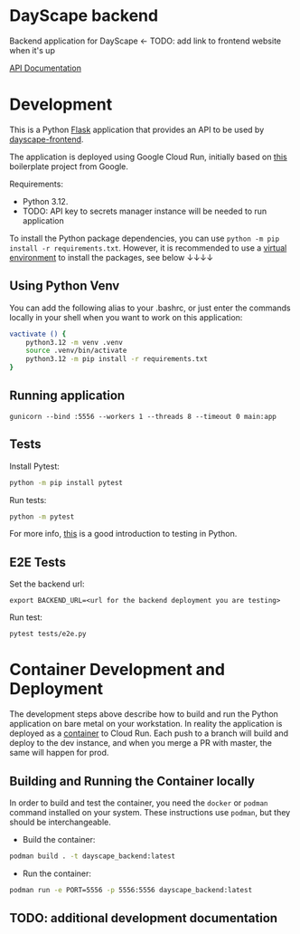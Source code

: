 # DayScape backend

Backend application for DayScape <- TODO: add link to frontend website when it's up

[API Documentation](API.md)

# Development

This is a Python [Flask](https://flask.palletsprojects.com/) application that provides an API to be used by [dayscape-frontend](https://github.com/Capstone-DayScape/dayscape-frontend). 

The application is deployed using Google Cloud Run, initially based on [this](https://github.com/GoogleCloudPlatform/python-docs-samples/tree/main/run/helloworld) boilerplate project from Google.

Requirements:
- Python 3.12.
- TODO: API key to secrets manager instance will be needed to run application

To install the Python package dependencies, you can use `python -m pip install -r requirements.txt`. However, it is recommended to use a [virtual environment](https://docs.python.org/3/library/venv.html) to install the packages, see below ↓↓↓↓

## Using Python Venv

You can add the following alias to your .bashrc, or just enter the commands locally in your shell when you want to work on this application:

```bash
vactivate () {
    python3.12 -m venv .venv
    source .venv/bin/activate
	python3.12 -m pip install -r requirements.txt
}
```

## Running application

```
gunicorn --bind :5556 --workers 1 --threads 8 --timeout 0 main:app
```

## Tests

Install Pytest:

```bash
python -m pip install pytest
```

Run tests:
```bash
python -m pytest
```

For more info, [this](https://realpython.com/python-testing/) is a good introduction to testing in Python.

## E2E Tests

Set the backend url:

```
export BACKEND_URL=<url for the backend deployment you are testing>
```

Run test:
```
pytest tests/e2e.py 
```

# Container Development and Deployment

The development steps above describe how to build and run the Python application on bare metal on your workstation. In reality the application is deployed as a [container](https://www.redhat.com/en/topics/containers/whats-a-linux-container) to Cloud Run. Each push to a branch will build and deploy to the dev instance, and when you merge a PR with master, the same will happen for prod.

## Building and Running the Container locally
In order to build and test the container, you need the `docker` or `podman` command installed on your system. These instructions use `podman`, but they should be interchangeable.

- Build the container:
```bash
podman build . -t dayscape_backend:latest
```

- Run the container:
```bash
podman run -e PORT=5556 -p 5556:5556 dayscape_backend:latest 
```

## TODO: additional development documentation

